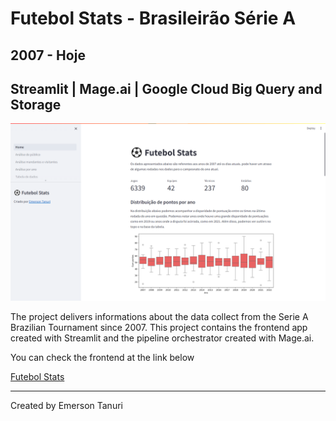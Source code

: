 # Futebol Stats - Brasileirão Série A

## 2007 - Hoje

## Streamlit | Mage.ai | Google Cloud Big Query and Storage

![Futebol Stats - Brasileirão Série A](img/image.png)

The project delivers informations about the data collect from the Serie A Brazilian Tournament since 2007.
This project contains the frontend app created with Streamlit and the pipeline orchestrator created with Mage.ai.

You can check the frontend at the link below

[Futebol Stats](https://futebol-stats.streamlit.app/)

---

Created by Emerson Tanuri
